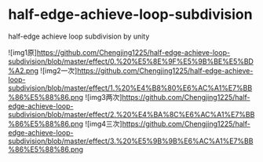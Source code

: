 # half-edge-achieve-loop-subdivision
half-edge achieve loop subdivision by unity

![img1原]https://github.com/Chengjing1225/half-edge-achieve-loop-subdivision/blob/master/effect/0.%20%E5%8E%9F%E5%9B%BE%E5%BD%A2.png
![img2一次]https://github.com/Chengjing1225/half-edge-achieve-loop-subdivision/blob/master/effect/1.%20%E4%B8%80%E6%AC%A1%E7%BB%86%E5%88%86.png
![img3两次]https://github.com/Chengjing1225/half-edge-achieve-loop-subdivision/blob/master/effect/2.%20%E4%BA%8C%E6%AC%A1%E7%BB%86%E5%88%86.png
![img4三次]https://github.com/Chengjing1225/half-edge-achieve-loop-subdivision/blob/master/effect/3.%20%E5%9B%9B%E6%AC%A1%E7%BB%86%E5%88%86.png
